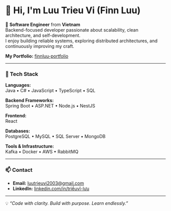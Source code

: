 # 👋 Hi, I'm Luu Trieu Vi (Finn Luu)

🎯 **Software Engineer** from **Vietnam**  
Backend-focused developer passionate about scalability, clean architecture, and self-development.  
I enjoy building reliable systems, exploring distributed architectures, and continuously improving my craft.

**My Portfolio:** [finnluu-portfolio](https://portfolio-green-three-27.vercel.app/)

---

### 🧠 Tech Stack

**Languages:**  
Java • C# • JavaScript • TypeScript • SQL  

**Backend Frameworks:**  
Spring Boot • ASP.NET • Node.js • NestJS  

**Frontend:**  
React  

**Databases:**  
PostgreSQL • MySQL • SQL Server • MongoDB

**Tools & Infrastructure:**  
Kafka • Docker • AWS • RabbitMQ

---

### 📫 Contact

- **Email:** [luutrieuvi2003@gmail.com](mailto:luutrieuvi2003@gmail.com)  
- **LinkedIn:** [linkedin.com/in/triềuvĩ-lưu](https://www.linkedin.com/in/tri%E1%BB%81u-v%C4%A9-l%C6%B0u-a151782a2/)

---

💡 *“Code with clarity. Build with purpose. Learn endlessly.”*
